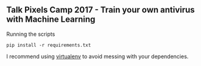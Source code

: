 ## Talk Pixels Camp 2017 - Train your own antivirus with Machine Learning

Running the scripts

```pip install -r requirements.txt```

I recommend using [virtualenv](https://virtualenv.pypa.io/en/stable/userguide/) to avoid messing with your dependencies.

